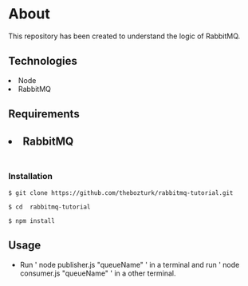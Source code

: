 <h1>About</h1>
<p>This repository has been created to understand the logic of RabbitMQ.<p>

<h2>Technologies</h2>
<li>Node</li>
<li>RabbitMQ</li>

<h2>Requirements<h2>
<li>RabbitMQ</li>

<br>
<h3>Installation</h3>

 `$ git clone https://github.com/thebozturk/rabbitmq-tutorial.git` 
 
 `$ cd  rabbitmq-tutorial `
 
 `$ npm install `
 <br>

 <h2>Usage</h2>
 
- Run ' node publisher.js "queueName" ' in a terminal and run ' node consumer.js "queueName" ' in a other terminal.

